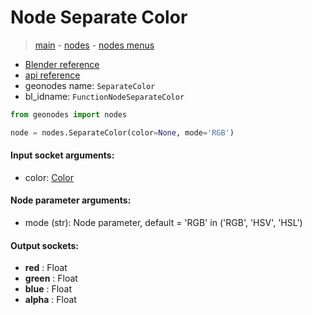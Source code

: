 # Node Separate Color

> [main](../structure.md) - [nodes](nodes.md) - [nodes menus](nodes_menus.md)

- [Blender reference](https://docs.blender.org/manual/en/latest/modeling/geometry_nodes/color/separate_color.html)
- [api reference](https://docs.blender.org/api/current/bpy.types.FunctionNodeSeparateColor.html)
- geonodes name: `SeparateColor`
- bl_idname: `FunctionNodeSeparateColor`

```python
from geonodes import nodes

node = nodes.SeparateColor(color=None, mode='RGB')
```

#### Input socket arguments:

- color: [Color](Color.md)

#### Node parameter arguments:

- mode (str): Node parameter, default = 'RGB' in ('RGB', 'HSV', 'HSL')

#### Output sockets:

- **red** : Float
- **green** : Float
- **blue** : Float
- **alpha** : Float


